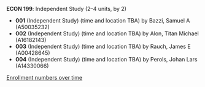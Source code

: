 **ECON 199**: Independent Study (2–4 units, by 2)

- **001** (Independent Study) (time and location TBA) by Bazzi, Samuel A (A50035232)
- **002** (Independent Study) (time and location TBA) by Alon, Titan Michael (A16182143)
- **003** (Independent Study) (time and location TBA) by Rauch, James E (A00428645)
- **004** (Independent Study) (time and location TBA) by Perols, Johan Lars (A14330066)

[Enrollment numbers over time](./ECON199.tsv)

